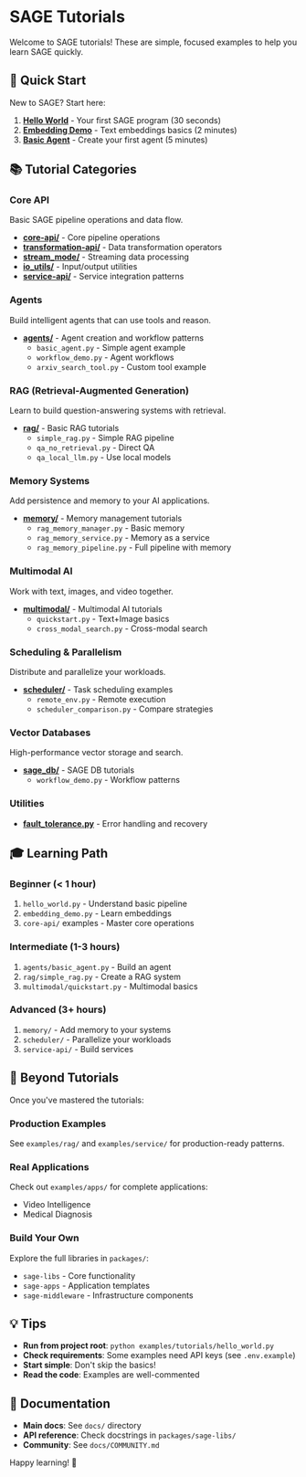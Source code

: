 # SAGE Tutorials

Welcome to SAGE tutorials! These are simple, focused examples to help you learn SAGE quickly.

## 🎯 Quick Start

New to SAGE? Start here:

1. **[Hello World](hello_world.py)** - Your first SAGE program (30 seconds)
2. **[Embedding Demo](embedding_demo.py)** - Text embeddings basics (2 minutes)
3. **[Basic Agent](agents/basic_agent.py)** - Create your first agent (5 minutes)

## 📚 Tutorial Categories

### Core API
Basic SAGE pipeline operations and data flow.

- **[core-api/](core-api/)** - Core pipeline operations
- **[transformation-api/](transformation-api/)** - Data transformation operators
- **[stream_mode/](stream_mode/)** - Streaming data processing
- **[io_utils/](io_utils/)** - Input/output utilities
- **[service-api/](service-api/)** - Service integration patterns

### Agents
Build intelligent agents that can use tools and reason.

- **[agents/](agents/)** - Agent creation and workflow patterns
  - `basic_agent.py` - Simple agent example
  - `workflow_demo.py` - Agent workflows
  - `arxiv_search_tool.py` - Custom tool example

### RAG (Retrieval-Augmented Generation)
Learn to build question-answering systems with retrieval.

- **[rag/](rag/)** - Basic RAG tutorials
  - `simple_rag.py` - Simple RAG pipeline
  - `qa_no_retrieval.py` - Direct QA
  - `qa_local_llm.py` - Use local models

### Memory Systems
Add persistence and memory to your AI applications.

- **[memory/](memory/)** - Memory management tutorials
  - `rag_memory_manager.py` - Basic memory
  - `rag_memory_service.py` - Memory as a service
  - `rag_memory_pipeline.py` - Full pipeline with memory

### Multimodal AI
Work with text, images, and video together.

- **[multimodal/](multimodal/)** - Multimodal AI tutorials
  - `quickstart.py` - Text+Image basics
  - `cross_modal_search.py` - Cross-modal search

### Scheduling & Parallelism
Distribute and parallelize your workloads.

- **[scheduler/](scheduler/)** - Task scheduling examples
  - `remote_env.py` - Remote execution
  - `scheduler_comparison.py` - Compare strategies

### Vector Databases
High-performance vector storage and search.

- **[sage_db/](sage_db/)** - SAGE DB tutorials
  - `workflow_demo.py` - Workflow patterns

### Utilities
- **[fault_tolerance.py](fault_tolerance.py)** - Error handling and recovery

## 🎓 Learning Path

### Beginner (< 1 hour)
1. `hello_world.py` - Understand basic pipeline
2. `embedding_demo.py` - Learn embeddings
3. `core-api/` examples - Master core operations

### Intermediate (1-3 hours)
1. `agents/basic_agent.py` - Build an agent
2. `rag/simple_rag.py` - Create a RAG system
3. `multimodal/quickstart.py` - Multimodal basics

### Advanced (3+ hours)
1. `memory/` - Add memory to your systems
2. `scheduler/` - Parallelize your workloads
3. `service-api/` - Build services

## 🚀 Beyond Tutorials

Once you've mastered the tutorials:

### Production Examples
See `examples/rag/` and `examples/service/` for production-ready patterns.

### Real Applications
Check out `examples/apps/` for complete applications:
- Video Intelligence
- Medical Diagnosis

### Build Your Own
Explore the full libraries in `packages/`:
- `sage-libs` - Core functionality
- `sage-apps` - Application templates
- `sage-middleware` - Infrastructure components

## 💡 Tips

- **Run from project root**: `python examples/tutorials/hello_world.py`
- **Check requirements**: Some examples need API keys (see `.env.example`)
- **Start simple**: Don't skip the basics!
- **Read the code**: Examples are well-commented

## 📖 Documentation

- **Main docs**: See `docs/` directory
- **API reference**: Check docstrings in `packages/sage-libs/`
- **Community**: See `docs/COMMUNITY.md`

Happy learning! 🎉

